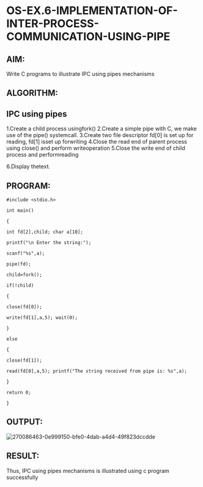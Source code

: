 # OS-EX.6-IMPLEMENTATION-OF-INTER-PROCESS-COMMUNICATION-USING-PIPE
## AIM:
Write C programs to illustrate IPC using pipes mechanisms
## ALGORITHM:

## IPC using pipes
1.Create a child process usingfork()
2.Create a simple pipe with C, we make use of the pipe() systemcall.
3.Create two file descriptor fd[0] is set up for reading, fd[1] isset up forwriting
4.Close the read end of parent process using close() and perform writeoperation
5.Close the write end of child process and performreading

6.Display thetext.
## PROGRAM:
```
#include <stdio.h>

int main()

{

int fd[2],child; char a[10];

printf("\n Enter the string:");

scanf("%s",a);

pipe(fd);

child=fork();

if(!child)

{

close(fd[0]);

write(fd[1],a,5); wait(0);

}

else

{

close(fd[1]);

read(fd[0],a,5); printf("The string received from pipe is: %s",a);

}

return 0;

}
```
## OUTPUT:
![270086463-0e999150-bfe0-4dab-a4d4-49f823dccdde](https://github.com/Jeevithha/OS-EX.6-IMPLEMENTATION-OF-INTER-PROCESS-COMMUNICATION-USING-PIPE/assets/123623197/d6d6b837-bad3-4f16-88b8-29a0c9d86910)
## RESULT:
Thus, IPC using pipes mechanisms is illustrated using c program successfully

